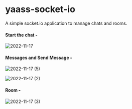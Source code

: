 # yaass-socket-io
A simple socket.io application to manage chats and rooms.

#### Start the chat - 
![2022-11-17](https://user-images.githubusercontent.com/64141251/202363412-fd2f32e7-afb5-4654-80d0-9fa2dba5ab42.png)

#### Messages and Send Message -
![2022-11-17 (5)](https://user-images.githubusercontent.com/64141251/202363459-29db0b7b-5a20-46d9-9c7e-d0345c7a69ba.png)

![2022-11-17 (2)](https://user-images.githubusercontent.com/64141251/202363512-11d9f746-058a-44ce-8443-e2ed74b91d8e.png)

#### Room -
![2022-11-17 (3)](https://user-images.githubusercontent.com/64141251/202363596-ebf78f4a-45da-43f3-893b-32fefa60b92d.png)
